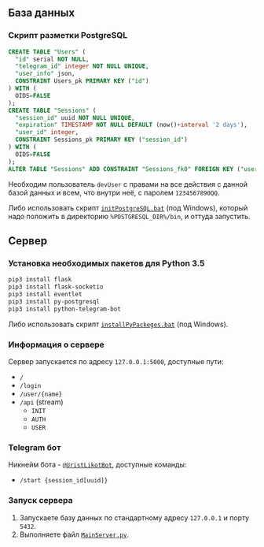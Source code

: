 ## База данных

### Скрипт разметки PostgreSQL

```sql
CREATE TABLE "Users" (
  "id" serial NOT NULL,
  "telegram_id" integer NOT NULL UNIQUE,
  "user_info" json,
  CONSTRAINT Users_pk PRIMARY KEY ("id")
) WITH (
  OIDS=FALSE
);
CREATE TABLE "Sessions" (
  "session_id" uuid NOT NULL UNIQUE,
  "expiration" TIMESTAMP NOT NULL DEFAULT (now()+interval '2 days'),
  "user_id" integer,
  CONSTRAINT Sessions_pk PRIMARY KEY ("session_id")
) WITH (
  OIDS=FALSE
);
ALTER TABLE "Sessions" ADD CONSTRAINT "Sessions_fk0" FOREIGN KEY ("user_id") REFERENCES "Users"("id");
```

Необходим пользователь `devUser` с правами на все действия с данной базой данных и всем, что внутри неё, с паролем `1234567890QQ`.

Либо использовать скрипт [`initPostgreSQL.bat`](https://github.com/m-2k/telegram-platform/blob/master/FSIOv2/initPostgreSQL.bat) (под Windows), который надо положить в директорию `%POSTGRESQL_DIR%/bin`, и оттуда запустить.

## Сервер

### Установка необходимых пакетов для Python 3.5

```bash
pip3 install flask
pip3 install flask-socketio
pip3 install eventlet
pip3 install py-postgresql
pip3 install python-telegram-bot
```

Либо использовать скрипт [`installPyPackeges.bat`](https://github.com/m-2k/telegram-platform/blob/master/FSIOv2/installPyPackeges.bat) (под Windows).

### Информация о сервере

Сервер запускается по адресу `127.0.0.1:5000`, доступные пути:

* `/`
* `/login`
* `/user/{name}`
* `/api` (stream)
  * `INIT`
  * `AUTH`
  * `USER`

### Telegram бот

Никнейм бота - [`@UristLikotBot`](https://t.me/UristLikotBot), доступные команды:

* `/start {session_id[uuid]}`

### Запуск сервера

1.  Запускаете базу данных по стандартному адресу `127.0.0.1` и порту `5432`.
2.  Выполняете файл [`MainServer.py`](https://github.com/m-2k/telegram-platform/blob/master/FSIOv2/MainServer.py).
